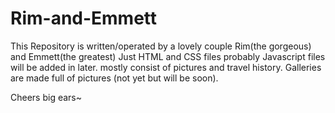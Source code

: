 # Rim-and-Emmett


This Repository is written/operated by a lovely couple Rim(the gorgeous) and Emmett(the greatest)
Just HTML and CSS files probably Javascript files will be added in later.
mostly consist of pictures and travel history.
Galleries are made full of pictures (not yet but will be soon).

Cheers big ears~

